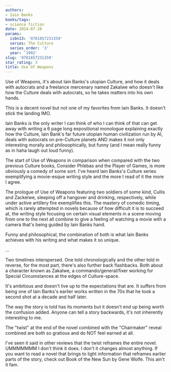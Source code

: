 ```yaml
---
authors:
- Iain Banks
books/tags:
- science fiction
date: 2024-07-28
params:
  isbn13: '9781857231359'
  series: The Culture
  series_order: '3'
  year: '1992'
slug: '9781857231359'
star_rating: 3
title: Use Of Weapons
---
```


Use of Weapons, it's about Iain Banks's utopian Culture, and how it deals with autocrats and a freelance mercenary named Zakalwe who doesn't like how the Culture deals with autocrats, so he takes matters into his own hands.

This is a decent novel but not one of my favorites from Iain Banks. It doesn't stick the landing IMO.

<!--more-->

Iain Banks is the only writer I can think of who I can think of that can get away with writing a 6 page long expositional monologue explaining exactly how the Culture, Iain Bank's far future utopian human civilization run by AI, deals with autocrats on pre-Culture planets AND makes it not only interesting morally and philosophically, but funny (and I mean really funny as in haha laugh out loud funny).

The start of Use of Weapons in comparison when compared with the two previous Culture books, Consider Phlebas and the Player of Games, is more obviously a comedy of some sort. I've heard Iain Banks's Culture series exemplifying a movie-esque writing style and the more I read of it the more I agree.

The prologue of Use of Weapons featuring two soldiers of some kind, Cullis and Zackelwe, sleeping off a hangover and drinking, respectively, while under active artillery fire exemplifies this. The mastery of comedic timing, which is rarely attempted in novels because of how difficult it is to succeed at, the writing style focusing on certain visual elements in a scene moving from one to the next all combine to give a feeling of watching a movie with a camera that's being guided by Iain Banks hand.

Funny and philosophical, the combination of both is what Iain Banks achieves with his writing and what makes it so unique.

...

Two timelines interspersed. One told chronologically and the other told in reverse, for the most part, there's also further back flashbacks. Both about a character known as Zakalwe, a commando/general/fixer working for Special Circumstances at the edges of Culture-space.

It's ambitious and doesn't live up to the expectations that are. It suffers from being one of Iain Banks's earlier works written in the 70s that he took a second shot at a decade and half later.

The way the story is told has its moments but it doesn't end up being worth the confusion added. Anyone can tell a story backwards, it's not inherently interesting to me.

The "twist" at the end of the novel combined with the "Chairmaker" reveal combined are both so gratious and do NOT feel earned at all.

I've seen it said in other reviews that the twist reframes the entire novel. UMMMMMMM I don't think it does. I don't it changes almost anything. If you want to read a novel that brings to light information that reframes earlier parts of the story, check out Book of the New Sun by Gene Wolfe. This ain't it fam.